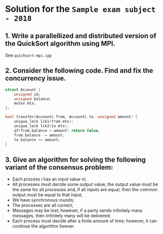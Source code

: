 # Solution for the `Sample exam subject - 2018`

## 1. Write a parallellized and distributed version of the QuickSort algorithm using MPI.

See `quicksort-mpi.cpp`

## 2. Consider the following code. Find and fix the concurrency issue.

```cpp
struct Account {
    unsigned id;
    unsigned balance;
    mutex mtx;
};

bool transfer(Account& from, Account& to, unsigned amount) {
    unique_lock lck1(from.mtx);
    unique_lock lck2(to.mtx);
    if(from.balance < amount) return false;
    from.balance -= amount;
    to.balance += amount;
}
```

## 3. Give an algorithm for solving the following variant of the consensus problem:

* Each process i has an input value vi;
* All processes must decide some output value; the output value must be the same for all processes and, if all inputs are equal, then the common output must be equal to that input;
* We have synchronous rounds;
* The processes are all correct;
* Messages may be lost; however, if a party sends infinitely many messages, then infinitely many will be delivered;
* Each process must decide after a finite amount of time; however, it can continue the algorithm forever.
